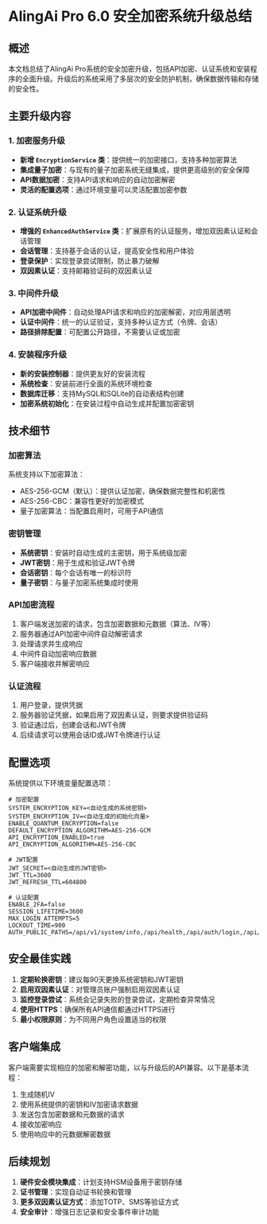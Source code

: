 ﻿# AlingAi Pro 6.0 安全加密系统升级总结

## 概述

本文档总结了AlingAi Pro系统的安全加密升级，包括API加密、认证系统和安装程序的全面升级。升级后的系统采用了多层次的安全防护机制，确保数据传输和存储的安全性。

## 主要升级内容

### 1. 加密服务升级

- **新增 `EncryptionService` 类**：提供统一的加密接口，支持多种加密算法
- **集成量子加密**：与现有的量子加密系统无缝集成，提供更高级别的安全保障
- **API数据加密**：支持API请求和响应的自动加密解密
- **灵活的配置选项**：通过环境变量可以灵活配置加密参数

### 2. 认证系统升级

- **增强的 `EnhancedAuthService` 类**：扩展原有的认证服务，增加双因素认证和会话管理
- **会话管理**：支持基于会话的认证，提高安全性和用户体验
- **登录保护**：实现登录尝试限制，防止暴力破解
- **双因素认证**：支持邮箱验证码的双因素认证

### 3. 中间件升级

- **API加密中间件**：自动处理API请求和响应的加密解密，对应用层透明
- **认证中间件**：统一的认证验证，支持多种认证方式（令牌、会话）
- **路径排除配置**：可配置公开路径，不需要认证或加密

### 4. 安装程序升级

- **新的安装控制器**：提供更友好的安装流程
- **系统检查**：安装前进行全面的系统环境检查
- **数据库迁移**：支持MySQL和SQLite的自动表结构创建
- **加密系统初始化**：在安装过程中自动生成并配置加密密钥

## 技术细节

### 加密算法

系统支持以下加密算法：

- AES-256-GCM（默认）：提供认证加密，确保数据完整性和机密性
- AES-256-CBC：兼容性更好的加密模式
- 量子加密算法：当配置启用时，可用于API通信

### 密钥管理

- **系统密钥**：安装时自动生成的主密钥，用于系统级加密
- **JWT密钥**：用于生成和验证JWT令牌
- **会话密钥**：每个会话有唯一的标识符
- **量子密钥**：与量子加密系统集成时使用

### API加密流程

1. 客户端发送加密的请求，包含加密数据和元数据（算法、IV等）
2. 服务器通过API加密中间件自动解密请求
3. 处理请求并生成响应
4. 中间件自动加密响应数据
5. 客户端接收并解密响应

### 认证流程

1. 用户登录，提供凭据
2. 服务器验证凭据，如果启用了双因素认证，则要求提供验证码
3. 验证通过后，创建会话和JWT令牌
4. 后续请求可以使用会话ID或JWT令牌进行认证

## 配置选项

系统提供以下环境变量配置选项：

```
# 加密配置
SYSTEM_ENCRYPTION_KEY=<自动生成的系统密钥>
SYSTEM_ENCRYPTION_IV=<自动生成的初始化向量>
ENABLE_QUANTUM_ENCRYPTION=false
DEFAULT_ENCRYPTION_ALGORITHM=AES-256-GCM
API_ENCRYPTION_ENABLED=true
API_ENCRYPTION_ALGORITHM=AES-256-CBC

# JWT配置
JWT_SECRET=<自动生成的JWT密钥>
JWT_TTL=3600
JWT_REFRESH_TTL=604800

# 认证配置
ENABLE_2FA=false
SESSION_LIFETIME=3600
MAX_LOGIN_ATTEMPTS=5
LOCKOUT_TIME=900
AUTH_PUBLIC_PATHS=/api/v1/system/info,/api/health,/api/auth/login,/api/auth/register
```

## 安全最佳实践

1. **定期轮换密钥**：建议每90天更换系统密钥和JWT密钥
2. **启用双因素认证**：对管理员账户强制启用双因素认证
3. **监控登录尝试**：系统会记录失败的登录尝试，定期检查异常情况
4. **使用HTTPS**：确保所有API通信都通过HTTPS进行
5. **最小权限原则**：为不同用户角色设置适当的权限

## 客户端集成

客户端需要实现相应的加密和解密功能，以与升级后的API兼容。以下是基本流程：

1. 生成随机IV
2. 使用系统提供的密钥和IV加密请求数据
3. 发送包含加密数据和元数据的请求
4. 接收加密响应
5. 使用响应中的元数据解密数据

## 后续规划

1. **硬件安全模块集成**：计划支持HSM设备用于密钥存储
2. **证书管理**：实现自动证书轮换和管理
3. **更多双因素认证方式**：添加TOTP、SMS等验证方式
4. **安全审计**：增强日志记录和安全事件审计功能
